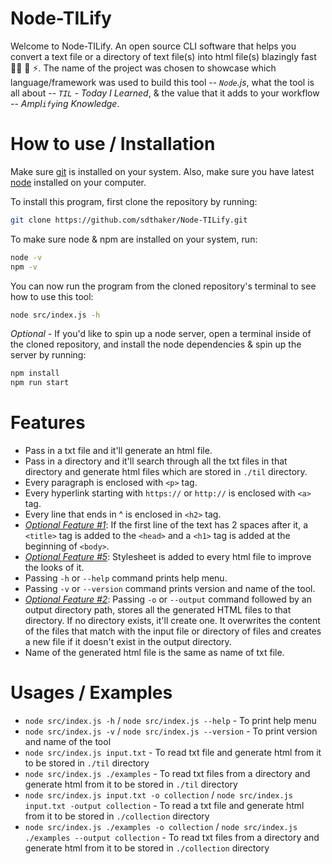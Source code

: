 # Node-TILify

Welcome to Node-TILify. An open source CLI software that helps you convert a text file or a directory of text file(s) into html file(s) blazingly fast 🏃‍♂️ 💨 ⚡️. The name of the project was chosen to showcase which language/framework was used to build this tool -- _`Node`.js_, what the tool is all about -- _`TIL` - Today I Learned_, & the value that it adds to your workflow -- _Ampl`ify`ing Knowledge_.

# How to use / Installation

Make sure [git](https://git-scm.com/book/en/v2/Getting-Started-Installing-Git) is installed on your system. Also, make sure you have latest [node](https://nodejs.org/en/download) installed on your computer. 

To install this program, first clone the repository by running: 
```bash
git clone https://github.com/sdthaker/Node-TILify.git
```

To make sure node & npm are installed on your system, run: 
```bash
node -v
npm -v
```

You can now run the program from the cloned repository's terminal to see how to use this tool:
```bash
node src/index.js -h
```

_Optional_ - If you'd like to spin up a node server, open a terminal inside of the cloned repository, and install the node dependencies & spin up the server by running:
```bash
npm install
npm run start
``` 

# Features

- Pass in a txt file and it'll generate an html file.
- Pass in a directory and it'll search through all the txt files in that directory and generate html files which are stored in `./til` directory.
- Every paragraph is enclosed with `<p>` tag.
- Every hyperlink starting with `https://` or `http://` is enclosed with `<a>` tag.
- Every line that ends in ^ is enclosed in `<h2>` tag.
- <ins>_Optional Feature #1_</ins>: If the first line of the text has 2 spaces after it, a `<title>` tag is added to the `<head>` and a `<h1>` tag is added at the beginning of `<body>`.
- <ins>_Optional Feature #5_</ins>: Stylesheet is added to every html file to improve the looks of it.
- Passing `-h` or `--help` command prints help menu.
- Passing `-v` or `--version` command prints version and name of the tool.
- <ins>_Optional Feature #2_</ins>: Passing `-o` or `--output` command followed by an output directory path, stores all the generated HTML files to that directory. If no directory exists, it'll create one. It overwrites the content of the files that match with the input file or directory of files and creates a new file if it doesn't exist in the output directory.
- Name of the generated html file is the same as name of txt file.

# Usages / Examples

- `node src/index.js -h` / `node src/index.js --help` - To print help menu
- `node src/index.js -v` / `node src/index.js --version` - To print version and name of the tool
- `node src/index.js input.txt` - To read txt file and generate html from it to be stored in `./til` directory
- `node src/index.js ./examples` - To read txt files from a directory and generate html from it to be stored in `./til` directory
- `node src/index.js input.txt -o collection` / `node src/index.js input.txt -output collection` - To read a txt file and generate html from it to be stored in `./collection` directory
- `node src/index.js ./examples -o collection` / `node src/index.js ./examples --output collection` - To read txt files from a directory and generate html from it to be stored in `./collection` directory

